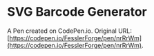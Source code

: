 # SVG Barcode Generator

A Pen created on CodePen.io. Original URL: [https://codepen.io/FesslerForge/pen/nrRrWm](https://codepen.io/FesslerForge/pen/nrRrWm).

